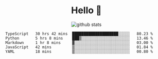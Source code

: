 <h1 align="center">Hello 👋 </h3>

<p align="center">
  <img src="https://github-readme-stats.vercel.app/api?username=syeehyn&hide=stars,prs,issues,contribs&count_private=true&hide_title=true" alt="github stats" />
</p>

<!--START_SECTION:waka-->
```text
TypeScript   30 hrs 42 mins  ████████████████████░░░░░   80.23 % 
Python       5 hrs 8 mins    ███▒░░░░░░░░░░░░░░░░░░░░░   13.46 % 
Markdown     1 hr 8 mins     ▓░░░░░░░░░░░░░░░░░░░░░░░░   03.00 % 
JavaScript   42 mins         ▒░░░░░░░░░░░░░░░░░░░░░░░░   01.84 % 
YAML         18 mins         ▒░░░░░░░░░░░░░░░░░░░░░░░░   00.80 % 
```
<!--END_SECTION:waka-->
